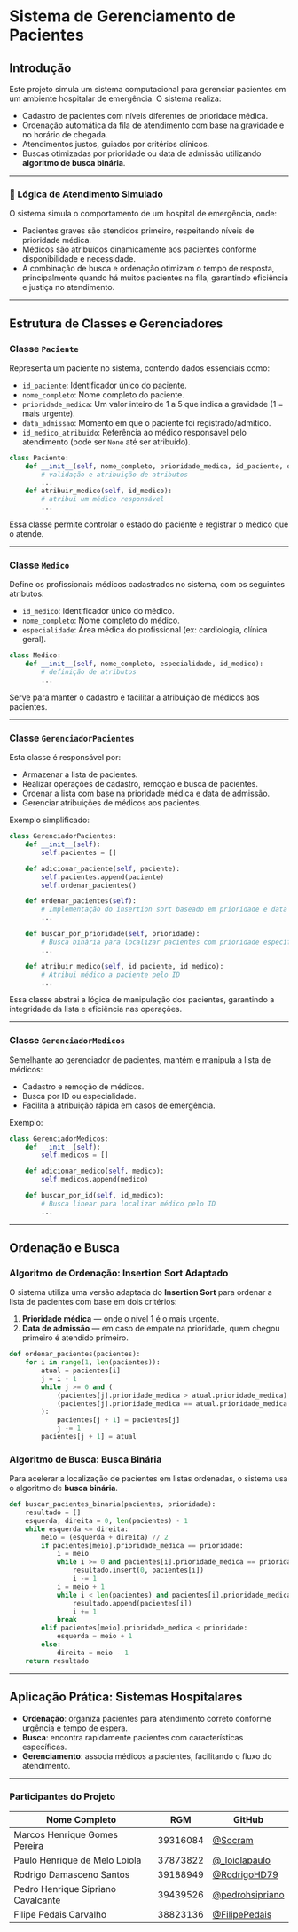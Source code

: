 # Sistema de Gerenciamento de Pacientes

## Introdução

Este projeto simula um sistema computacional para gerenciar pacientes em um ambiente hospitalar de emergência. O sistema realiza:

* Cadastro de pacientes com níveis diferentes de prioridade médica.
* Ordenação automática da fila de atendimento com base na gravidade e no horário de chegada.
* Atendimentos justos, guiados por critérios clínicos.
* Buscas otimizadas por prioridade ou data de admissão utilizando **algoritmo de busca binária**.

---

### 🧠 Lógica de Atendimento Simulado

O sistema simula o comportamento de um hospital de emergência, onde:

- Pacientes graves são atendidos primeiro, respeitando níveis de prioridade médica.
- Médicos são atribuídos dinamicamente aos pacientes conforme disponibilidade e necessidade.
- A combinação de busca e ordenação otimizam o tempo de resposta, principalmente quando há muitos pacientes na fila, garantindo eficiência e justiça no atendimento.

---

## Estrutura de Classes e Gerenciadores

### Classe `Paciente`

Representa um paciente no sistema, contendo dados essenciais como:

- `id_paciente`: Identificador único do paciente.
- `nome_completo`: Nome completo do paciente.
- `prioridade_medica`: Um valor inteiro de 1 a 5 que indica a gravidade (1 = mais urgente).
- `data_admissao`: Momento em que o paciente foi registrado/admitido.
- `id_medico_atribuido`: Referência ao médico responsável pelo atendimento (pode ser `None` até ser atribuído).

```python
class Paciente:
    def __init__(self, nome_completo, prioridade_medica, id_paciente, data_admissao=None, id_medico_atribuido=None):
        # validação e atribuição de atributos
        ...
    def atribuir_medico(self, id_medico):
        # atribui um médico responsável
        ...
````

Essa classe permite controlar o estado do paciente e registrar o médico que o atende.

---

### Classe `Medico`

Define os profissionais médicos cadastrados no sistema, com os seguintes atributos:

* `id_medico`: Identificador único do médico.
* `nome_completo`: Nome completo do médico.
* `especialidade`: Área médica do profissional (ex: cardiologia, clínica geral).

```python
class Medico:
    def __init__(self, nome_completo, especialidade, id_medico):
        # definição de atributos
        ...
```

Serve para manter o cadastro e facilitar a atribuição de médicos aos pacientes.

---

### Classe `GerenciadorPacientes`

Esta classe é responsável por:

* Armazenar a lista de pacientes.
* Realizar operações de cadastro, remoção e busca de pacientes.
* Ordenar a lista com base na prioridade médica e data de admissão.
* Gerenciar atribuições de médicos aos pacientes.

Exemplo simplificado:

```python
class GerenciadorPacientes:
    def __init__(self):
        self.pacientes = []

    def adicionar_paciente(self, paciente):
        self.pacientes.append(paciente)
        self.ordenar_pacientes()

    def ordenar_pacientes(self):
        # Implementação do insertion sort baseado em prioridade e data
        ...

    def buscar_por_prioridade(self, prioridade):
        # Busca binária para localizar pacientes com prioridade específica
        ...

    def atribuir_medico(self, id_paciente, id_medico):
        # Atribui médico a paciente pelo ID
        ...
```

Essa classe abstrai a lógica de manipulação dos pacientes, garantindo a integridade da lista e eficiência nas operações.

---

### Classe `GerenciadorMedicos`

Semelhante ao gerenciador de pacientes, mantém e manipula a lista de médicos:

* Cadastro e remoção de médicos.
* Busca por ID ou especialidade.
* Facilita a atribuição rápida em casos de emergência.

Exemplo:

```python
class GerenciadorMedicos:
    def __init__(self):
        self.medicos = []

    def adicionar_medico(self, medico):
        self.medicos.append(medico)

    def buscar_por_id(self, id_medico):
        # Busca linear para localizar médico pelo ID
        ...
```

---

## Ordenação e Busca

### Algoritmo de Ordenação: Insertion Sort Adaptado

O sistema utiliza uma versão adaptada do **Insertion Sort** para ordenar a lista de pacientes com base em dois critérios:

1. **Prioridade médica** — onde o nível 1 é o mais urgente.
2. **Data de admissão** — em caso de empate na prioridade, quem chegou primeiro é atendido primeiro.

```python
def ordenar_pacientes(pacientes):
    for i in range(1, len(pacientes)):
        atual = pacientes[i]
        j = i - 1
        while j >= 0 and (
            (pacientes[j].prioridade_medica > atual.prioridade_medica) or
            (pacientes[j].prioridade_medica == atual.prioridade_medica and pacientes[j].data_admissao > atual.data_admissao)
        ):
            pacientes[j + 1] = pacientes[j]
            j -= 1
        pacientes[j + 1] = atual
```

### Algoritmo de Busca: Busca Binária

Para acelerar a localização de pacientes em listas ordenadas, o sistema usa o algoritmo de **busca binária**.

```python
def buscar_pacientes_binaria(pacientes, prioridade):
    resultado = []
    esquerda, direita = 0, len(pacientes) - 1
    while esquerda <= direita:
        meio = (esquerda + direita) // 2
        if pacientes[meio].prioridade_medica == prioridade:
            i = meio
            while i >= 0 and pacientes[i].prioridade_medica == prioridade:
                resultado.insert(0, pacientes[i])
                i -= 1
            i = meio + 1
            while i < len(pacientes) and pacientes[i].prioridade_medica == prioridade:
                resultado.append(pacientes[i])
                i += 1
            break
        elif pacientes[meio].prioridade_medica < prioridade:
            esquerda = meio + 1
        else:
            direita = meio - 1
    return resultado
```

---

## Aplicação Prática: Sistemas Hospitalares

* **Ordenação**: organiza pacientes para atendimento correto conforme urgência e tempo de espera.
* **Busca**: encontra rapidamente pacientes com características específicas.
* **Gerenciamento**: associa médicos a pacientes, facilitando o fluxo do atendimento.

---

### Participantes do Projeto

| Nome Completo                      | RGM      | GitHub                                               |
| ---------------------------------- | -------- | ---------------------------------------------------- |
| Marcos Henrique Gomes Pereira      | 39316084 | [@Socram](https://github.com/vedSocram)              |
| Paulo Henrique de Melo Loiola      | 37873822 | [@\_loiolapaulo](https://github.com/loiolapaulo)     |
| Rodrigo Damasceno Santos           | 39188949 | [@RodrigoHD79](https://github.com/RodrigoHD79)       |
| Pedro Henrique Sipriano Cavalcante | 39439526 | [@pedrohsipriano](https://github.com/pedrohsipriano) |
| Filipe Pedais Carvalho             | 38823136 | [@FilipePedais](https://github.com/FilipePedais)     |